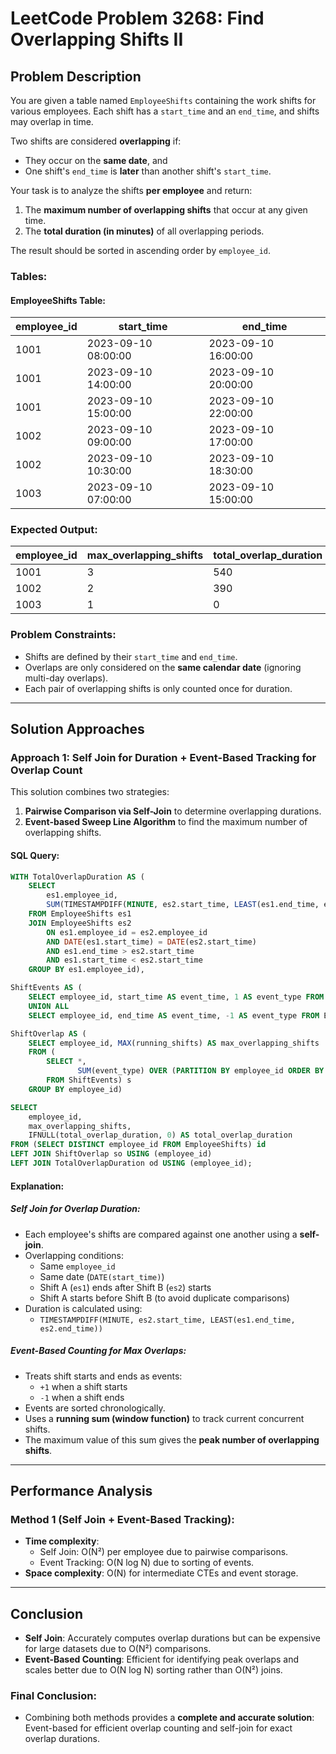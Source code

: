 # LeetCode Problem 3268: Find Overlapping Shifts II

## Problem Description

You are given a table named `EmployeeShifts` containing the work shifts for various employees. Each shift has a `start_time` and an `end_time`, and shifts may overlap in time.

Two shifts are considered **overlapping** if:
- They occur on the **same date**, and
- One shift's `end_time` is **later** than another shift's `start_time`.

Your task is to analyze the shifts **per employee** and return:
1. The **maximum number of overlapping shifts** that occur at any given time.
2. The **total duration (in minutes)** of all overlapping periods.

The result should be sorted in ascending order by `employee_id`.

### Tables:

#### EmployeeShifts Table:

| employee_id | start_time           | end_time             |
|-------------|----------------------|----------------------|
| 1001        | 2023-09-10 08:00:00  | 2023-09-10 16:00:00  |
| 1001        | 2023-09-10 14:00:00  | 2023-09-10 20:00:00  |
| 1001        | 2023-09-10 15:00:00  | 2023-09-10 22:00:00  |
| 1002        | 2023-09-10 09:00:00  | 2023-09-10 17:00:00  |
| 1002        | 2023-09-10 10:30:00  | 2023-09-10 18:30:00  |
| 1003        | 2023-09-10 07:00:00  | 2023-09-10 15:00:00  |

### Expected Output:

| employee_id | max_overlapping_shifts | total_overlap_duration |
|-------------|-------------------------|--------------------------|
| 1001        | 3                       | 540                      |
| 1002        | 2                       | 390                      |
| 1003        | 1                       | 0                        |

### Problem Constraints:
- Shifts are defined by their `start_time` and `end_time`.
- Overlaps are only considered on the **same calendar date** (ignoring multi-day overlaps).
- Each pair of overlapping shifts is only counted once for duration.

---

## Solution Approaches

### Approach 1: Self Join for Duration + Event-Based Tracking for Overlap Count

This solution combines two strategies:
1. **Pairwise Comparison via Self-Join** to determine overlapping durations.
2. **Event-based Sweep Line Algorithm** to find the maximum number of overlapping shifts.

#### SQL Query:
```sql
WITH TotalOverlapDuration AS (
    SELECT 
        es1.employee_id, 
        SUM(TIMESTAMPDIFF(MINUTE, es2.start_time, LEAST(es1.end_time, es2.end_time))) AS total_overlap_duration
    FROM EmployeeShifts es1
    JOIN EmployeeShifts es2 
        ON es1.employee_id = es2.employee_id
        AND DATE(es1.start_time) = DATE(es2.start_time)
        AND es1.end_time > es2.start_time
        AND es1.start_time < es2.start_time
    GROUP BY es1.employee_id),

ShiftEvents AS (
    SELECT employee_id, start_time AS event_time, 1 AS event_type FROM EmployeeShifts
    UNION ALL
    SELECT employee_id, end_time AS event_time, -1 AS event_type FROM EmployeeShifts),

ShiftOverlap AS (
    SELECT employee_id, MAX(running_shifts) AS max_overlapping_shifts
    FROM (
        SELECT *, 
               SUM(event_type) OVER (PARTITION BY employee_id ORDER BY event_time, event_type) AS running_shifts 
        FROM ShiftEvents) s 
    GROUP BY employee_id)

SELECT 
    employee_id, 
    max_overlapping_shifts, 
    IFNULL(total_overlap_duration, 0) AS total_overlap_duration
FROM (SELECT DISTINCT employee_id FROM EmployeeShifts) id 
LEFT JOIN ShiftOverlap so USING (employee_id)
LEFT JOIN TotalOverlapDuration od USING (employee_id);
```

#### Explanation:

##### Self Join for Overlap Duration:
- Each employee's shifts are compared against one another using a **self-join**.
- Overlapping conditions:
  - Same `employee_id`
  - Same date (`DATE(start_time)`)
  - Shift A (`es1`) ends after Shift B (`es2`) starts
  - Shift A starts before Shift B (to avoid duplicate comparisons)
- Duration is calculated using:
  - `TIMESTAMPDIFF(MINUTE, es2.start_time, LEAST(es1.end_time, es2.end_time))`

##### Event-Based Counting for Max Overlaps:
- Treats shift starts and ends as events:
  - `+1` when a shift starts
  - `-1` when a shift ends
- Events are sorted chronologically.
- Uses a **running sum (window function)** to track current concurrent shifts.
- The maximum value of this sum gives the **peak number of overlapping shifts**.

---

## Performance Analysis

### Method 1 (Self Join + Event-Based Tracking):

- **Time complexity**:
  - Self Join: O(N²) per employee due to pairwise comparisons.
  - Event Tracking: O(N log N) due to sorting of events.
- **Space complexity**: O(N) for intermediate CTEs and event storage.

---

## Conclusion

- **Self Join**: Accurately computes overlap durations but can be expensive for large datasets due to O(N²) comparisons.
- **Event-Based Counting**: Efficient for identifying peak overlaps and scales better due to O(N log N) sorting rather than O(N²) joins.

### Final Conclusion:
- Combining both methods provides a **complete and accurate solution**: Event-based for efficient overlap counting and self-join for exact overlap durations.
